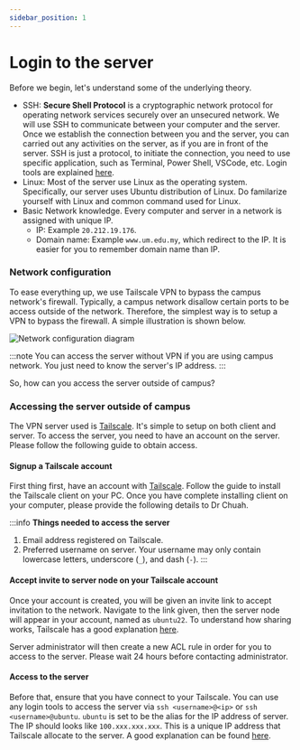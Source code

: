 ```yaml
---
sidebar_position: 1
---
```


# Login to the server

Before we begin, let's understand some of the underlying theory.
- SSH: **Secure Shell Protocol** is a cryptographic network protocol for operating network services securely over an unsecured network. We will use SSH to communicate between your computer and the server. Once we establish the connection between you and the server, you can carried out any activities on the server, as if you are in front of the server. SSH is just a protocol, to initiate the connection, you need to use specific application, such as Terminal, Power Shell, VSCode, etc. Login tools are explained [here](#login-tools).
- Linux: Most of the server use Linux as the operating system. Specifically, our server uses Ubuntu distribution of Linux. Do familarize yourself with Linux and common command used for Linux. 
- Basic Network knowledge. Every computer and server in a network is assigned with unique IP.
   - IP: Example `20.212.19.176`.
   - Domain name: Example `www.um.edu.my`, which redirect to the IP. It is easier for you to remember domain name than IP.

### Network configuration

To ease everything up, we use Tailscale VPN to bypass the campus network's firewall. Typically, a campus network disallow certain ports to be access outside of the network. Therefore, the simplest way is to setup a VPN to bypass the firewall. A simple illustration is shown below.

![Network configuration diagram](./img/vpn.png)

:::note
You can access the server without VPN if you are using campus network. You just need to know the server's IP address. 
:::

So, how can you access the server outside of campus?

### Accessing the server outside of campus

The VPN server used is [Tailscale](https://tailscale.com/). It's simple to setup on both client and server. To access the server, you need to have an account on the server. Please follow the following guide to obtain access.

#### Signup a Tailscale account

First thing first, have an account with [Tailscale](https://tailscale.com/). Follow the guide to install the Tailscale client on your PC. Once you have complete installing client on your computer, please provide the following details to Dr Chuah.

:::info
**Things needed to access the server**
1. Email address registered on Tailscale.
2. Preferred username on server. Your username may only contain lowercase letters, underscore (`_`), and dash (`-`).
:::

#### Accept invite to server node on your Tailscale account

Once your account is created, you will be given an invite link to accept invitation to the network. Navigate to the link given, then the server node will appear in your account, named as `ubuntu22`. To understand how sharing works, Tailscale has a good explanation [here](https://tailscale.com/kb/1084/sharing/#how-sharing-works).

Server administrator will then create a new ACL rule in order for you to access to the server. Please wait 24 hours before contacting administrator.

#### Access to the server

Before that, ensure that you have connect to your Tailscale. You can use any login tools to access the server via `ssh <username>@<ip>` or `ssh <username>@ubuntu`. `ubuntu` is set to be the alias for the IP address of server. The IP should looks like `100.xxx.xxx.xxx`. This is a unique IP address that Tailscale allocate to the server. A good explanation can be found [here](https://tailscale.com/kb/1155/terminology-and-concepts/#tailscale-ip-address).
